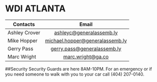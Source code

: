 # WDI ATLANTA

| Contacts            | Email
| -------------       |:-------------:
| Ashley Crover       | ashleyc@generalassemb.ly
| Mike Hopper         | michael.hopper@generalassemb.ly 
| Gerry Pass          | gerry.pass@generalassemb.ly
| Marc Wright         | marc.wright@ga.co 


##Security
Security Guards are here 8AM-10PM. For an emergency or if you need someone to walk with you to your car call (404) 207-0140.



